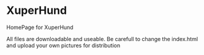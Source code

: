 # XuperHund
HomePage for XuperHund

All files are downloadable and useable.
Be carefull to change the index.html and upload your own pictures for distribution
